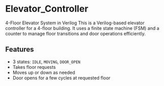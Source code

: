 # Elevator_Controller

4-Floor Elevator System in Verilog
This is a Verilog-based elevator controller for a 4-floor building. It uses a finite state machine (FSM) and a counter to manage floor transitions and door operations efficiently.


## Features

- 3 states: `IDLE`, `MOVING`, `DOOR_OPEN`
- Takes floor requests
- Moves up or down as needed
- Door opens for a few cycles at requested floor
